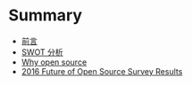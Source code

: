 # Summary

* [前言](README.md)
* [SWOT 分析](swot.md)
* [Why open source](why-open-source.md)
* [2016 Future of Open Source Survey Results](2016-future-of-open-source-survey-results.md)





